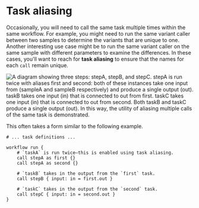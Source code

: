 # Task aliasing

Occasionally, you will need to call the same task multiple times within the same
workflow. For example, you might need to run the same variant caller between two samples
to determine the variants that are unique to one. Another interesting use case might be
to run the same variant caller on the same sample with different parameters to examine
the differences. In these cases, you'll want to reach for **task aliasing** to ensure
that the names for each `call` remain unique.

![A diagram showing three steps: `stepA`, `stepB`, and `stepC`. `stepA` is run twice
with aliases `first` and `second`: both of these instances take one input from
(`sampleA` and `sampleB` respectively) and produce a single output (`out`). `taskB`
takes one input (`in`) that is connected to `out` from `first`. `taskC`
takes one input (`in`) that is connected to `out` from `second`. Both `taskB` and
`taskC` produce a single output (`out`). In this way, the utility of aliasing multiple
`call`s of the same task is demonstrated.](header.png)

This often takes a form similar to the following example.

```wdl
# ... task definitions ...

workflow run {
    # `taskA` is run twice—this is enabled using task aliasing.
    call stepA as first {}
    call stepA as second {}

    # `taskB` takes in the output from the `first` task.
    call stepB { input: in = first.out }

    # `taskC` takes in the output from the `second` task.
    call stepC { input: in = second.out }
}
```

[gVCFs]:
    https://gatk.broadinstitute.org/hc/en-us/articles/360035531812-GVCF-Genomic-Variant-Call-Format
[joint genotyping step]:
    https://gatk.broadinstitute.org/hc/en-us/articles/360037057852-GenotypeGVCFs
